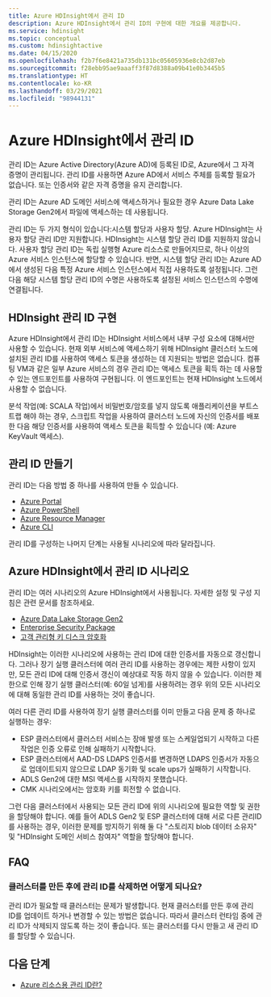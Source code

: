 ```yaml
---
title: Azure HDInsight에서 관리 ID
description: Azure HDInsight에서 관리 ID의 구현에 대한 개요를 제공합니다.
ms.service: hdinsight
ms.topic: conceptual
ms.custom: hdinsightactive
ms.date: 04/15/2020
ms.openlocfilehash: f2b7f6e8421a735db131bc05605936e8cb2d87eb
ms.sourcegitcommit: f28ebb95ae9aaaff3f87d8388a09b41e0b3445b5
ms.translationtype: HT
ms.contentlocale: ko-KR
ms.lasthandoff: 03/29/2021
ms.locfileid: "98944131"
---
```

# <a name="managed-identities-in-azure-hdinsight"></a>Azure HDInsight에서 관리 ID

관리 ID는 Azure Active Directory(Azure AD)에 등록된 ID로, Azure에서 그 자격 증명이 관리됩니다. 관리 ID를 사용하면 Azure AD에서 서비스 주체를 등록할 필요가 없습니다. 또는 인증서와 같은 자격 증명을 유지 관리합니다.

관리 ID는 Azure AD 도메인 서비스에 액세스하거나 필요한 경우 Azure Data Lake Storage Gen2에서 파일에 액세스하는 데 사용됩니다.

관리 ID는 두 가지 형식이 있습니다:시스템 할당과 사용자 할당. Azure HDInsight는 사용자 할당 관리 ID만 지원합니다. HDInsight는 시스템 할당 관리 ID를 지원하지 않습니다. 사용자 할당 관리 ID는 독립 실행형 Azure 리소스로 만들어지므로, 하나 이상의 Azure 서비스 인스턴스에 할당할 수 있습니다. 반면, 시스템 할당 관리 ID는 Azure AD에서 생성된 다음 특정 Azure 서비스 인스턴스에서 직접 사용하도록 설정됩니다. 그런 다음 해당 시스템 할당 관리 ID의 수명은 사용하도록 설정된 서비스 인스턴스의 수명에 연결됩니다.

## <a name="hdinsight-managed-identity-implementation"></a>HDInsight 관리 ID 구현

Azure HDInsight에서 관리 ID는 HDInsight 서비스에서 내부 구성 요소에 대해서만 사용할 수 있습니다. 현재 외부 서비스에 액세스하기 위해 HDInsight 클러스터 노드에 설치된 관리 ID를 사용하여 액세스 토큰을 생성하는 데 지원되는 방법은 없습니다. 컴퓨팅 VM과 같은 일부 Azure 서비스의 경우 관리 ID는 액세스 토큰을 획득 하는 데 사용할 수 있는 엔드포인트를 사용하여 구현됩니다. 이 엔드포인트는 현재 HDInsight 노드에서 사용할 수 없습니다.

분석 작업(예: SCALA 작업)에서 비밀번호/암호를 넣지 않도록 애플리케이션을 부트스트랩 해야 하는 경우, 스크립트 작업을 사용하여 클러스터 노드에 자신의 인증서를 배포한 다음 해당 인증서를 사용하여 액세스 토큰을 획득할 수 있습니다 (예: Azure KeyVault 액세스).

## <a name="create-a-managed-identity"></a>관리 ID 만들기

관리 ID는 다음 방법 중 하나를 사용하여 만들 수 있습니다.

* [Azure Portal](../active-directory/managed-identities-azure-resources/how-to-manage-ua-identity-portal.md)
* [Azure PowerShell](../active-directory/managed-identities-azure-resources/how-to-manage-ua-identity-powershell.md)
* [Azure Resource Manager](../active-directory/managed-identities-azure-resources/how-to-manage-ua-identity-arm.md)
* [Azure CLI](../active-directory/managed-identities-azure-resources/how-to-manage-ua-identity-cli.md)

관리 ID를 구성하는 나머지 단계는 사용될 시나리오에 따라 달라집니다.

## <a name="managed-identity-scenarios-in-azure-hdinsight"></a>Azure HDInsight에서 관리 ID 시나리오

관리 ID는 여러 시나리오의 Azure HDInsight에서 사용됩니다. 자세한 설정 및 구성 지침은 관련 문서를 참조하세요.

* [Azure Data Lake Storage Gen2](hdinsight-hadoop-use-data-lake-storage-gen2-portal.md#create-a-user-assigned-managed-identity)
* [Enterprise Security Package](domain-joined/apache-domain-joined-configure-using-azure-adds.md#create-and-authorize-a-managed-identity)
* [고객 관리형 키 디스크 암호화](disk-encryption.md)

HDInsight는 이러한 시나리오에 사용하는 관리 ID에 대한 인증서를 자동으로 갱신합니다. 그러나 장기 실행 클러스터에 여러 관리 ID를 사용하는 경우에는 제한 사항이 있지만, 모든 관리 ID에 대해 인증서 갱신이 예상대로 작동 하지 않을 수 있습니다. 이러한 제한으로 인해 장기 실행 클러스터(예: 60일 넘게)를 사용하려는 경우 위의 모든 시나리오에 대해 동일한 관리 ID를 사용하는 것이 좋습니다. 

여러 다른 관리 ID를 사용하여 장기 실행 클러스터를 이미 만들고 다음 문제 중 하나로 실행하는 경우:
 * ESP 클러스터에서 클러스터 서비스는 장애 발생 또는 스케일업되기 시작하고 다른 작업은 인증 오류로 인해 실패하기 시작합니다.
 * ESP 클러스터에서 AAD-DS LDAPS 인증서를 변경하면 LDAPS 인증서가 자동으로 업데이트되지 않으므로 LDAP 동기화 및 scale ups가 실패하기 시작합니다.
 * ADLS Gen2에 대한 MSI 액세스를 시작하지 못했습니다.
 * CMK 시나리오에서는 암호화 키를 회전할 수 없습니다.

그런 다음 클러스터에서 사용되는 모든 관리 ID에 위의 시나리오에 필요한 역할 및 권한을 할당해야 합니다. 예를 들어 ADLS Gen2 및 ESP 클러스터에 대해 서로 다른 관리ID를 사용하는 경우, 이러한 문제를 방지하기 위해 둘 다 "스토리지 blob 데이터 소유자" 및 "HDInsight 도메인 서비스 참여자" 역할을 할당해야 합니다.

## <a name="faq"></a>FAQ

### <a name="what-happens-if-i-delete-the-managed-identity-after-the-cluster-creation"></a>클러스터를 만든 후에 관리 ID를 삭제하면 어떻게 되나요?

관리 ID가 필요할 때 클러스터는 문제가 발생합니다. 현재 클러스터를 만든 후에 관리 ID를 업데이트 하거나 변경할 수 있는 방법은 없습니다. 따라서 클러스터 런타임 중에 관리 ID가 삭제되지 않도록 하는 것이 좋습니다. 또는 클러스터를 다시 만들고 새 관리 ID를 할당할 수 있습니다.

## <a name="next-steps"></a>다음 단계

* [Azure 리소스용 관리 ID란?](../active-directory/managed-identities-azure-resources/overview.md)
